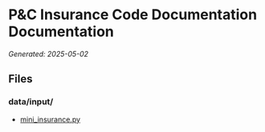 # P&C Insurance Code Documentation Documentation

*Generated: 2025-05-02*

## Files

### data/input/

- [mini_insurance.py](data\input\mini_insurance.md)


